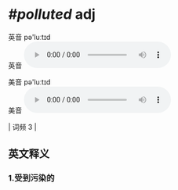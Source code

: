 # ***\#polluted*** adj
英音 pə'luːtɪd  
英音
<audio src="./media/polluted1.aac" controls="controls"></audio>

美音 pə'luːtɪd  
美音
<audio src="./media/polluted2.aac" controls="controls"></audio>



| 词频 3 |  

英文释义
---
### 1.**受到污染的**  


